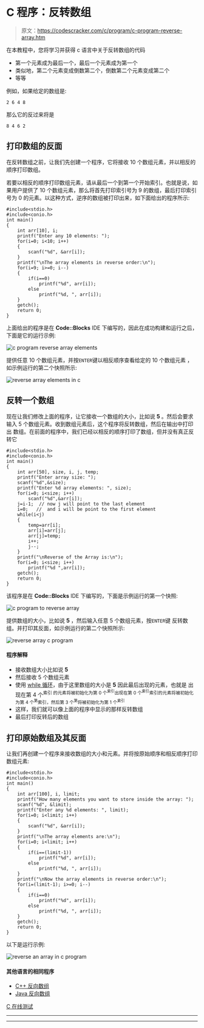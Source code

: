 # C 程序：反转数组

> 原文：<https://codescracker.com/c/program/c-program-reverse-array.htm>

在本教程中，您将学习并获得 c 语言中关于反转数组的代码

*   第一个元素成为最后一个，最后一个元素成为第一个
*   类似地，第二个元素变成倒数第二个，倒数第二个元素变成第二个
*   等等

例如，如果给定的数组是:

```
2 6 4 8
```

那么它的反过来将是

```
8 4 6 2
```

## 打印数组的反面

在反转数组之前，让我们先创建一个程序，它将接收 10 个数组元素，并以相反的顺序打印数组。

若要以相反的顺序打印数组元素，请从最后一个到第一个开始索引。也就是说，如果用户提供了 10 个数组元素，那么将首先打印索引号为 9 的数组，最后打印索引号为 0 的元素。以这种方式，逆序的数组被打印出来，如下面给出的程序所示:

```
#include<stdio.h>
#include<conio.h>
int main()
{
    int arr[10], i;
    printf("Enter any 10 elements: ");
    for(i=0; i<10; i++)
    {
        scanf("%d", &arr[i]);
    }
    printf("\nThe array elements in reverse order:\n");
    for(i=9; i>=0; i--)
    {
        if(i==0)
            printf("%d", arr[i]);
        else
            printf("%d, ", arr[i]);
    }
    getch();
    return 0;
}
```

上面给出的程序是在 **Code::Blocks** IDE 下编写的，因此在成功构建和运行之后，下面是它的运行示例:

![c program reverse array elements](img/4818f7819f17bf55d3f4f5b82b58c7cd.png)

提供任意 10 个数组元素，并按`ENTER`键以相反顺序查看给定的 10 个数组元素 ，如示例运行的第二个快照所示:

![reverse array elements in c](img/f0e38f97dc887a5711ef8ddfb3cf0f9a.png)

## 反转一个数组

现在让我们修改上面的程序，让它接收一个数组的大小，比如说 **5** 。然后会要求 输入 5 个数组元素。收到数组元素后，这个程序将反转数组，然后在输出中打印出 数组。在前面的程序中，我们已经以相反的顺序打印了数组，但并没有真正反转它

```
#include<stdio.h>
#include<conio.h>
int main()
{
    int arr[50], size, i, j, temp;
    printf("Enter array size: ");
    scanf("%d",&size);
    printf("Enter %d array elements: ", size);
    for(i=0; i<size; i++)
        scanf("%d",&arr[i]);
    j=i-1;  // now j will point to the last element
    i=0;   //  and i will be point to the first element
    while(i<j)
    {
        temp=arr[i];
        arr[i]=arr[j];
        arr[j]=temp;
        i++;
        j--;
    }
    printf("\nReverse of the Array is:\n");
    for(i=0; i<size; i++)
        printf("%d ",arr[i]);
    getch();
    return 0;
}
```

该程序是在 **Code::Blocks** IDE 下编写的，下面是示例运行的第一个快照:

![c program to reverse array](img/d02058279c8668fff21195b339060239.png)

提供数组的大小，比如说 **5** ，然后输入任意 5 个数组元素，按`ENTER`键 反转数组。并打印其反面，如示例运行的第二个快照所示:

![reverse array c program](img/522e19aa28918def2c74261a0c84e3ae.png)

#### 程序解释

*   接收数组大小比如说 **5**
*   然后接收 5 个数组元素
*   使用 [while 循环](/c/c-while-loop.htm)，由于这里数组的大小是 **5** 因此最后出现的元素，也就是 出现在第 4 个<sup>索引 的元素将被初始化为第 0 个<sup>索引</sup>出现在第 0 个<sup>索引</sup>索引的元素将被初始化为第 4 个<sup>第</sup>索引，然后第 3 个<sup>第</sup>将被初始化为第 1 个<sup>索引</sup></sup>
*   这样，我们就可以像上面的程序中显示的那样反转数组
*   最后打印反转后的数组

## 打印原始数组及其反面

让我们再创建一个程序来接收数组的大小和元素。并将按原始顺序和相反顺序打印数组元素:

```
#include<stdio.h>
#include<conio.h>
int main()
{
    int arr[100], i, limit;
    printf("How many elements you want to store inside the array: ");
    scanf("%d", &limit);
    printf("Enter any %d elements: ", limit);
    for(i=0; i<limit; i++)
    {
        scanf("%d", &arr[i]);
    }
    printf("\nThe array elements are:\n");
    for(i=0; i<limit; i++)
    {
        if(i==(limit-1))
            printf("%d", arr[i]);
        else
            printf("%d, ", arr[i]);
    }
    printf("\nNow the array elements in reverse order:\n");
    for(i=(limit-1); i>=0; i--)
    {
        if(i==0)
            printf("%d", arr[i]);
        else
            printf("%d, ", arr[i]);
    }
    getch();
    return 0;
}
```

以下是运行示例:

![reverse an array in c program](img/73073f8780de84ecd3e8a83778d0fcde.png)

#### 其他语言的相同程序

*   [C++ 反向数组](/cpp/program/cpp-program-reverse-array.htm)
*   [Java 反向数组](/java/program/java-program-reverse-array.htm)

[C 在线测试](/exam/showtest.php?subid=2)

* * *

* * *